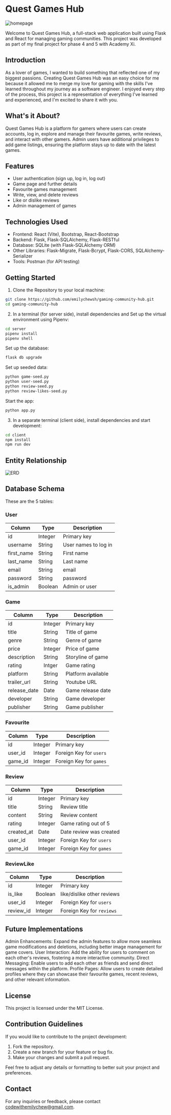 # Quest Games Hub

![homepage](assets/images/home-page.JPG)

Welcome to Quest Games Hub, a full-stack web application built using Flask and React for managing gaming communities. This project was developed as part of my final project for phase 4 and 5 with Academy Xi. <br>

## Introduction

As a lover of games, I wanted to build something that reflected one of my biggest passions. Creating Quest Games Hub was an easy choice for me because it allowed me to merge my love for gaming with the skills I've learned throughout my journey as a software engineer. I enjoyed every step of the process, this project is a representation of everything I've learned and experienced, and I'm excited to share it with you.

## What's it About?

Quest Games Hub is a platform for gamers where users can create accounts, log in, explore and manage their favourite games, write reviews, and interact with other gamers. Admin users have additional privileges to add game listings, ensuring the platform stays up to date with the latest games.

## Features

- User authentication (sign up, log in, log out)
- Game page and further details
- Favourite games management
- Write, view, and delete reviews
- Like or dislike reviews
- Admin management of games

## Technologies Used

- Frontend: React (Vite), Bootstrap, React-Bootstrap
- Backend: Flask, Flask-SQLAlchemy, Flask-RESTful
- Database: SQLite (with Flask-SQLAlchemy ORM)
- Other Libraries: Flask-Migrate, Flask-Bcrypt, Flask-CORS, SQLAlchemy-Serializer
- Tools: Postman (for API testing)

## Getting Started

1. Clone the Repository to your local machine:

```bash
git clone https://github.com/emilychewsh/gaming-community-hub.git
cd gaming-community-hub
```

2. In a terminal (for server side), install dependencies and Set up the virtual environment using Pipenv:

```bash
cd server
pipenv install
pipenv shell
```

Set up the database:

```bash
flask db upgrade
```

Set up seeded data:

```bash
python game-seed.py
python user-seed.py
python review-seed.py
python review-likes-seed.py
```

Start the app:

```bash
python app.py
```

3. In a separate terminal (client side), install dependencies and start development:

```bash
cd client
npm install
npm run dev
```

## Entity Relationship

![ERD](assets/images/erd-diagram.JPG)

## Database Schema

These are the 5 tables:

### User

| Column     | Type    | Description          |
| ---------- | ------- | -------------------- |
| id         | Integer | Primary key          |
| username   | String  | User names to log in |
| first_name | String  | First name           |
| last_name  | String  | Last name            |
| email      | String  | email                |
| password   | String  | password             |
| is_admin   | Boolean | Admin or user        |

### Game

| Column       | Type    | Description        |
| ------------ | ------- | ------------------ |
| id           | Integer | Primary key        |
| title        | String  | Title of game      |
| genre        | String  | Genre of game      |
| price        | Integer | Price of game      |
| description  | String  | Storyline of game  |
| rating       | Intger  | Game rating        |
| platform     | String  | Platform available |
| trailer_url  | String  | Youtube URL        |
| release_date | Date    | Game release date  |
| developer    | String  | Game developer     |
| publisher    | String  | Game publisher     |

### Favourite

| Column  | Type    | Description             |
| ------- | ------- | ----------------------- |
| id      | Integer | Primary key             |
| user_id | Integer | Foreign Key for `users` |
| game_id | Integer | Foreign Key for `games` |

### Review

| Column     | Type    | Description             |
| ---------- | ------- | ----------------------- |
| id         | Integer | Primary key             |
| title      | String  | Review title            |
| content    | String  | Review content          |
| rating     | Integer | Game rating out of 5    |
| created_at | Date    | Date review was created |
| user_id    | Integer | Foreign Key for `users` |
| game_id    | Integer | Foreign Key for `games` |

### ReviewLike

| Column    | Type    | Description                |
| --------- | ------- | -------------------------- |
| id        | Integer | Primary key                |
| is_like   | Boolean | like/dislike other reviews |
| user_id   | Integer | Foreign Key for `users`    |
| review_id | Integer | Foreign Key for `reviews`  |

## Future Implementations

Admin Enhancements: Expand the admin features to allow more seamless game modifications and deletions, including better image management for game covers.
User Interaction: Add the ability for users to comment on each other's reviews, fostering a more interactive community.
Direct Messaging: Enable users to add each other as friends and send direct messages within the platform.
Profile Pages: Allow users to create detailed profiles where they can showcase their favourite games, recent reviews, and other relevant information.

## License

This project is licensed under the MIT License.

## Contribution Guidelines

If you would like to contribute to the project development:

1. Fork the repository.
2. Create a new branch for your feature or bug fix.
3. Make your changes and submit a pull request.

Feel free to adjust any details or formatting to better suit your project and preferences.

## Contact

For any inquiries or feedback, please contact codewithemilychew@gmail.com.
